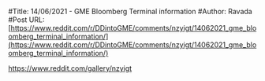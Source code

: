 #Title: 14/06/2021 - GME Bloomberg Terminal information
#Author: Ravada
#Post URL: [https://www.reddit.com/r/DDintoGME/comments/nzyigt/14062021_gme_bloomberg_terminal_information/](https://www.reddit.com/r/DDintoGME/comments/nzyigt/14062021_gme_bloomberg_terminal_information/)


https://www.reddit.com/gallery/nzyigt